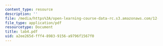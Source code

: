 ```yaml
---
content_type: resource
description: ''
file: /media/https%3A/open-learning-course-data-rc.s3.amazonaws.com/12-163-surface-processes-and-landscape-evolution-fall-2004/a2ee265dfff489839156a9796f1567f0_lab4.pdf
file_type: application/pdf
resourcetype: Document
title: lab4.pdf
uid: a2ee265d-fff4-8983-9156-a9796f1567f0
---
```

